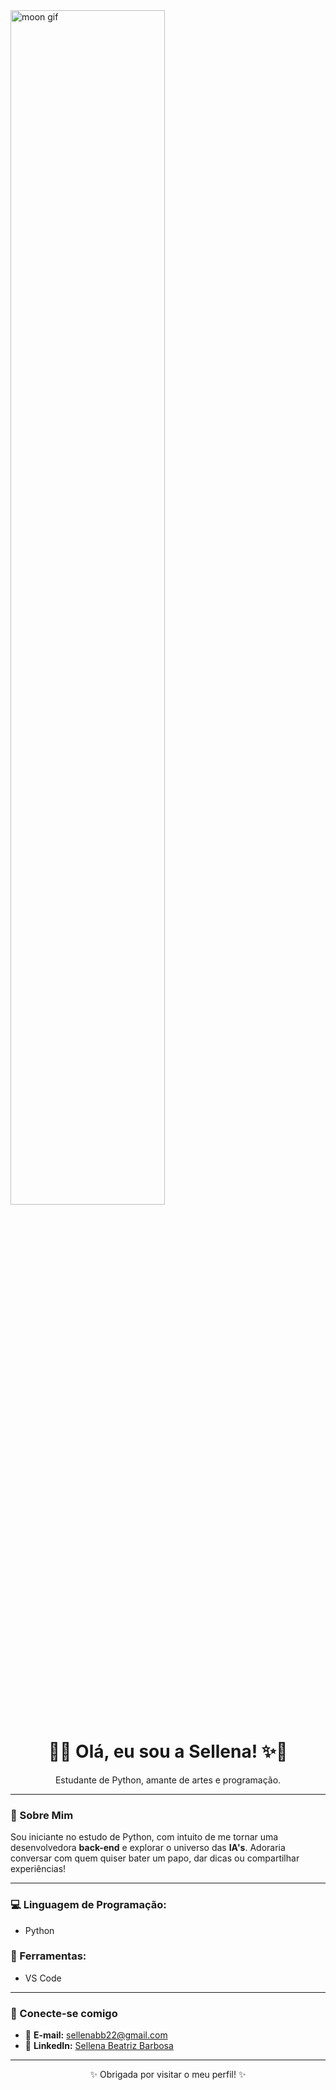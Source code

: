 <img src="https://tenor.com/kChVJEJvWrb.gif" alt="moon gif" width="70%">

<h1 align="center">🌙✨ Olá, eu sou a Sellena! ✨🌙</h1>

<p align="center">
  Estudante de Python, amante de artes e programação. 
</p>

---

### 🌌 Sobre Mim

Sou iniciante no estudo de Python, com intuito de me tornar uma desenvolvedora **back-end** e explorar o universo das **IA's**. Adoraria conversar com quem quiser bater um papo, dar dicas ou compartilhar experiências!

---

### 💻 Linguagem de Programação:
- Python

### 🔧 Ferramentas:
- VS Code

---

### 🌠 Conecte-se comigo

- 📧 **E-mail:** [sellenabb22@gmail.com](mailto:sellenabb22@gmail.com)
- 💼 **LinkedIn:** [Sellena Beatriz Barbosa](https://www.linkedin.com/in/sellena-beatriz-barbosa-32b032314/)

---

<p align="center">✨ Obrigada por visitar o meu perfil! ✨</p>
